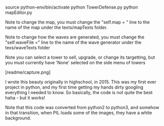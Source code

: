 source python-env/bin/activate
python TowerDefense.py
python mapEditor.py

Note to change the map, you must change the "self.map = "
line to the name of the map under the texts/mapTexts folder.

Note to change how the waves are generated, you must change the
"self.waveFile =" line to the name of the wave generator under
the texs/waveTexts folder

Note you can select a tower to sell, upgrade, or change its targetting,
but you must currently have 'None' selected on the side menu of towers

[readme/capture.png]



I wrote this beauty originally in highschool, in 2015. This was my first
ever project in python, and my first time getting my hands dirty googling
everything I needed to know. So basically, the code is not quite the best
haha - but it works!

Note that this code was converted from python2 to python3, and somehow in
that transition, when PIL loads some of the images, they have a white background.

